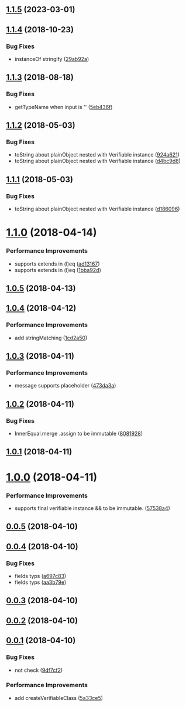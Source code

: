 <a name="1.1.5"></a>
## [1.1.5](https://github.com/imcuttle/walli/compare/v1.1.4...v1.1.5) (2023-03-01)



<a name="1.1.4"></a>
## [1.1.4](https://github.com/imcuttle/walli/compare/v1.1.3...v1.1.4) (2018-10-23)


### Bug Fixes

* instanceOf stringify ([29ab92a](https://github.com/imcuttle/walli/commit/29ab92a))



<a name="1.1.3"></a>
## [1.1.3](https://github.com/imcuttle/walli/compare/v1.1.2...v1.1.3) (2018-08-18)


### Bug Fixes

* getTypeName when input is '' ([5eb436f](https://github.com/imcuttle/walli/commit/5eb436f))



<a name="1.1.2"></a>
## [1.1.2](https://github.com/imcuttle/walli/compare/v1.1.1...v1.1.2) (2018-05-03)


### Bug Fixes

* toString about plainObject nested with Verifiable instance ([924a621](https://github.com/imcuttle/walli/commit/924a621))
* toString about plainObject nested with Verifiable instance ([d4bc9d8](https://github.com/imcuttle/walli/commit/d4bc9d8))



<a name="1.1.1"></a>
## [1.1.1](https://github.com/imcuttle/walli/compare/v1.1.0...v1.1.1) (2018-05-03)


### Bug Fixes

* toString about plainObject nested with Verifiable instance ([d186096](https://github.com/imcuttle/walli/commit/d186096))



<a name="1.1.0"></a>
# [1.1.0](https://github.com/imcuttle/walli/compare/v1.0.5...v1.1.0) (2018-04-14)


### Performance Improvements

* supports extends in (l)eq ([ad13167](https://github.com/imcuttle/walli/commit/ad13167))
* supports extends in (l)eq ([1bba92d](https://github.com/imcuttle/walli/commit/1bba92d))



<a name="1.0.5"></a>
## [1.0.5](https://github.com/imcuttle/walli/compare/v1.0.4...v1.0.5) (2018-04-13)



<a name="1.0.4"></a>
## [1.0.4](https://github.com/imcuttle/walli/compare/v1.0.3...v1.0.4) (2018-04-12)


### Performance Improvements

* add stringMatching ([1cd2a50](https://github.com/imcuttle/walli/commit/1cd2a50))



<a name="1.0.3"></a>
## [1.0.3](https://github.com/imcuttle/walli/compare/v1.0.2...v1.0.3) (2018-04-11)


### Performance Improvements

* message supports placeholder ([473da3a](https://github.com/imcuttle/walli/commit/473da3a))



<a name="1.0.2"></a>
## [1.0.2](https://github.com/imcuttle/walli/compare/v1.0.1...v1.0.2) (2018-04-11)


### Bug Fixes

* InnerEqual.merge .assign to be immutable ([8081928](https://github.com/imcuttle/walli/commit/8081928))



<a name="1.0.1"></a>
## [1.0.1](https://github.com/imcuttle/walli/compare/v1.0.0...v1.0.1) (2018-04-11)



<a name="1.0.0"></a>
# [1.0.0](https://github.com/imcuttle/walli/compare/v0.0.5...v1.0.0) (2018-04-11)


### Performance Improvements

* supports final verifiable instance && to be immutable. ([57538a4](https://github.com/imcuttle/walli/commit/57538a4))



<a name="0.0.5"></a>
## [0.0.5](https://github.com/imcuttle/walli/compare/v0.0.4...v0.0.5) (2018-04-10)



<a name="0.0.4"></a>
## [0.0.4](https://github.com/imcuttle/walli/compare/v0.0.3...v0.0.4) (2018-04-10)


### Bug Fixes

* fields typs ([a697c83](https://github.com/imcuttle/walli/commit/a697c83))
* fields typs ([aa3b79e](https://github.com/imcuttle/walli/commit/aa3b79e))



<a name="0.0.3"></a>
## [0.0.3](https://github.com/imcuttle/walli/compare/v0.0.2...v0.0.3) (2018-04-10)



<a name="0.0.2"></a>
## [0.0.2](https://github.com/imcuttle/walli/compare/v0.0.1...v0.0.2) (2018-04-10)



<a name="0.0.1"></a>
## [0.0.1](https://github.com/imcuttle/walli/compare/9df7cf2...v0.0.1) (2018-04-10)


### Bug Fixes

* not check ([9df7cf2](https://github.com/imcuttle/walli/commit/9df7cf2))


### Performance Improvements

* add createVerifiableClass ([5a33ce5](https://github.com/imcuttle/walli/commit/5a33ce5))



